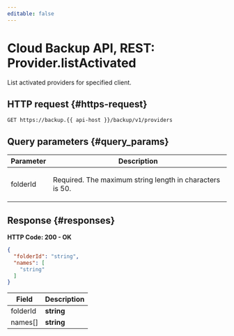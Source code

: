 ```yaml
---
editable: false
---
```


# Cloud Backup API, REST: Provider.listActivated
List activated providers for specified client.
 

 
## HTTP request {#https-request}
```
GET https://backup.{{ api-host }}/backup/v1/providers
```
 
## Query parameters {#query_params}
 
Parameter | Description
--- | ---
folderId | <p>Required. The maximum string length in characters is 50.</p> 
 
## Response {#responses}
**HTTP Code: 200 - OK**

```json 
{
  "folderId": "string",
  "names": [
    "string"
  ]
}
```

 
Field | Description
--- | ---
folderId | **string**
names[] | **string**